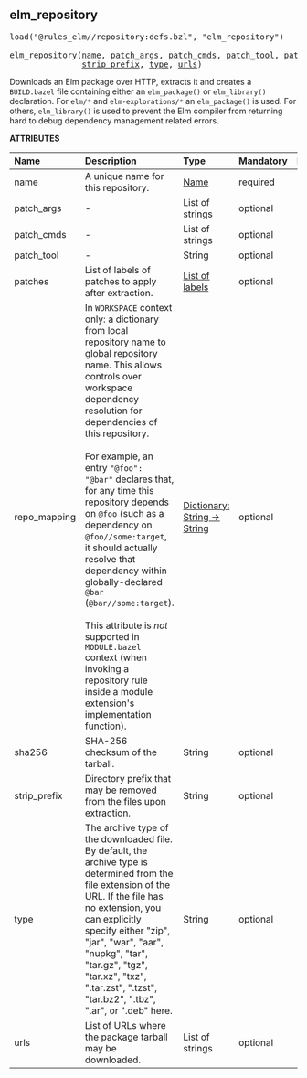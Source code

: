 <!-- Generated with Stardoc: http://skydoc.bazel.build -->



<a id="elm_repository"></a>

## elm_repository

<pre>
load("@rules_elm//repository:defs.bzl", "elm_repository")

elm_repository(<a href="#elm_repository-name">name</a>, <a href="#elm_repository-patch_args">patch_args</a>, <a href="#elm_repository-patch_cmds">patch_cmds</a>, <a href="#elm_repository-patch_tool">patch_tool</a>, <a href="#elm_repository-patches">patches</a>, <a href="#elm_repository-repo_mapping">repo_mapping</a>, <a href="#elm_repository-sha256">sha256</a>,
               <a href="#elm_repository-strip_prefix">strip_prefix</a>, <a href="#elm_repository-type">type</a>, <a href="#elm_repository-urls">urls</a>)
</pre>

Downloads an Elm package over HTTP, extracts it and creates a
`BUILD.bazel` file containing either an `elm_package()` or `elm_library()`
declaration. For `elm/*` and `elm-explorations/*` an `elm_package()` is
used. For others, `elm_library()` is used to prevent the Elm compiler
from returning hard to debug dependency management related errors.

**ATTRIBUTES**


| Name  | Description | Type | Mandatory | Default |
| :------------- | :------------- | :------------- | :------------- | :------------- |
| <a id="elm_repository-name"></a>name |  A unique name for this repository.   | <a href="https://bazel.build/concepts/labels#target-names">Name</a> | required |  |
| <a id="elm_repository-patch_args"></a>patch_args |  -   | List of strings | optional |  `["-p0"]`  |
| <a id="elm_repository-patch_cmds"></a>patch_cmds |  -   | List of strings | optional |  `[]`  |
| <a id="elm_repository-patch_tool"></a>patch_tool |  -   | String | optional |  `"patch"`  |
| <a id="elm_repository-patches"></a>patches |  List of labels of patches to apply after extraction.   | <a href="https://bazel.build/concepts/labels">List of labels</a> | optional |  `[]`  |
| <a id="elm_repository-repo_mapping"></a>repo_mapping |  In `WORKSPACE` context only: a dictionary from local repository name to global repository name. This allows controls over workspace dependency resolution for dependencies of this repository.<br><br>For example, an entry `"@foo": "@bar"` declares that, for any time this repository depends on `@foo` (such as a dependency on `@foo//some:target`, it should actually resolve that dependency within globally-declared `@bar` (`@bar//some:target`).<br><br>This attribute is _not_ supported in `MODULE.bazel` context (when invoking a repository rule inside a module extension's implementation function).   | <a href="https://bazel.build/rules/lib/dict">Dictionary: String -> String</a> | optional |  |
| <a id="elm_repository-sha256"></a>sha256 |  SHA-256 checksum of the tarball.   | String | optional |  `""`  |
| <a id="elm_repository-strip_prefix"></a>strip_prefix |  Directory prefix that may be removed from the files upon extraction.   | String | optional |  `""`  |
| <a id="elm_repository-type"></a>type |  The archive type of the downloaded file. By default, the archive type is determined from the file extension of the URL. If the file has no extension, you can explicitly specify either "zip", "jar", "war", "aar", "nupkg", "tar", "tar.gz", "tgz", "tar.xz", "txz", ".tar.zst", ".tzst", "tar.bz2", ".tbz", ".ar", or ".deb" here.   | String | optional |  `""`  |
| <a id="elm_repository-urls"></a>urls |  List of URLs where the package tarball may be downloaded.   | List of strings | optional |  `[]`  |


